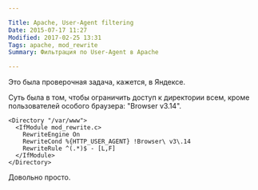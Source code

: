 ```yaml
---

Title: Apache, User-Agent filtering
Date: 2015-07-17 11:27
Modified: 2017-02-25 13:31
Tags: apache, mod_rewrite
Summary: Фильтрация по User-Agent в Apache

---
```


Это была проверочная задача, кажется, в Яндексе.

Суть была в том, чтобы ограничить доступ к директории всем, кроме пользователей особого браузера: "Browser v3.14".

```
<Directory "/var/www">
  <IfModule mod_rewrite.c>
    RewriteEngine On
    RewriteCond %{HTTP_USER_AGENT} !Browser\ v3\.14
    RewriteRule ^(.*)$ - [L,F]
  </IfModule>
</Directory>
```

Довольно просто.
